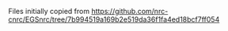 Files initially copied from https://github.com/nrc-cnrc/EGSnrc/tree/7b994519a169b2e519da36f1fa4ed18bcf7ff054

